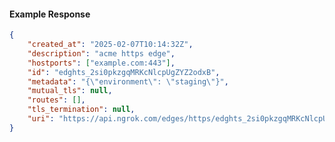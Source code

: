 <!-- Code generated for API Clients. DO NOT EDIT. -->

#### Example Response

```json
{
	"created_at": "2025-02-07T10:14:32Z",
	"description": "acme https edge",
	"hostports": ["example.com:443"],
	"id": "edghts_2si0pkzgqMRKcNlcpUgZYZ2odxB",
	"metadata": "{\"environment\": \"staging\"}",
	"mutual_tls": null,
	"routes": [],
	"tls_termination": null,
	"uri": "https://api.ngrok.com/edges/https/edghts_2si0pkzgqMRKcNlcpUgZYZ2odxB"
}
```

